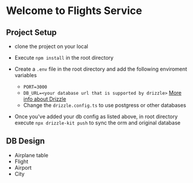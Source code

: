 # Welcome to Flights Service

## Project Setup

- clone the project on your local
- Execute `npm install` in the root directory
- Create a `.env` file in the root directory and add the following enviroment variables

  - `PORT=3000`
  - `DB_URL=<your database url that is supported by drizzle>` [More info about Drizzle](https://orm.drizzle.team/docs/get-started)
  - Change the `drizzle.config.ts` to use postgress or other databases

- Once you've added your db config as listed above, in root directory execute `npx drizzle-kit push` to sync the orm and original database

## DB Design

- Airplane table
- Flight
- Airport
- City

